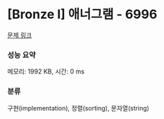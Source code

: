 # [Bronze I] 애너그램 - 6996 

[문제 링크](https://www.acmicpc.net/problem/6996) 

### 성능 요약

메모리: 1992 KB, 시간: 0 ms

### 분류

구현(implementation), 정렬(sorting), 문자열(string)

